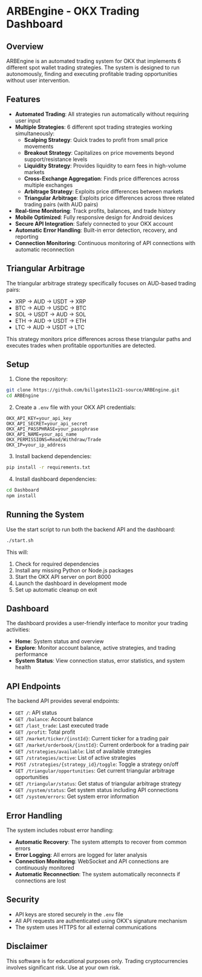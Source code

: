# ARBEngine - OKX Trading Dashboard

## Overview

ARBEngine is an automated trading system for OKX that implements 6 different spot wallet trading strategies. The system is designed to run autonomously, finding and executing profitable trading opportunities without user intervention.

## Features

- **Automated Trading**: All strategies run automatically without requiring user input
- **Multiple Strategies**: 6 different spot trading strategies working simultaneously:
  - **Scalping Strategy**: Quick trades to profit from small price movements
  - **Breakout Strategy**: Capitalizes on price movements beyond support/resistance levels
  - **Liquidity Strategy**: Provides liquidity to earn fees in high-volume markets
  - **Cross-Exchange Aggregation**: Finds price differences across multiple exchanges
  - **Arbitrage Strategy**: Exploits price differences between markets
  - **Triangular Arbitrage**: Exploits price differences across three related trading pairs (with AUD pairs)
- **Real-time Monitoring**: Track profits, balances, and trade history
- **Mobile Optimized**: Fully responsive design for Android devices
- **Secure API Integration**: Safely connected to your OKX account
- **Automatic Error Handling**: Built-in error detection, recovery, and reporting
- **Connection Monitoring**: Continuous monitoring of API connections with automatic reconnection

## Triangular Arbitrage

The triangular arbitrage strategy specifically focuses on AUD-based trading pairs:
- XRP -> AUD -> USDT -> XRP
- BTC -> AUD -> USDC -> BTC
- SOL -> USDT -> AUD -> SOL
- ETH -> AUD -> USDT -> ETH
- LTC -> AUD -> USDT -> LTC

This strategy monitors price differences across these triangular paths and executes trades when profitable opportunities are detected.

## Setup

1. Clone the repository:
```bash
git clone https://github.com/billgates11x21-source/ARBEngine.git
cd ARBEngine
```

2. Create a `.env` file with your OKX API credentials:
```
OKX_API_KEY=your_api_key
OKX_API_SECRET=your_api_secret
OKX_API_PASSPHRASE=your_passphrase
OKX_API_NAME=your_api_name
OKX_PERMISSIONS=Read/Withdraw/Trade
OKX_IP=your_ip_address
```

3. Install backend dependencies:
```bash
pip install -r requirements.txt
```

4. Install dashboard dependencies:
```bash
cd Dashboard
npm install
```

## Running the System

Use the start script to run both the backend API and the dashboard:

```bash
./start.sh
```

This will:
1. Check for required dependencies
2. Install any missing Python or Node.js packages
3. Start the OKX API server on port 8000
4. Launch the dashboard in development mode
5. Set up automatic cleanup on exit

## Dashboard

The dashboard provides a user-friendly interface to monitor your trading activities:

- **Home**: System status and overview
- **Explore**: Monitor account balance, active strategies, and trading performance
- **System Status**: View connection status, error statistics, and system health

## API Endpoints

The backend API provides several endpoints:

- `GET /`: API status
- `GET /balance`: Account balance
- `GET /last_trade`: Last executed trade
- `GET /profit`: Total profit
- `GET /market/ticker/{instId}`: Current ticker for a trading pair
- `GET /market/orderbook/{instId}`: Current orderbook for a trading pair
- `GET /strategies/available`: List of available strategies
- `GET /strategies/active`: List of active strategies
- `POST /strategies/{strategy_id}/toggle`: Toggle a strategy on/off
- `GET /triangular/opportunities`: Get current triangular arbitrage opportunities
- `GET /triangular/status`: Get status of triangular arbitrage strategy
- `GET /system/status`: Get system status including API connections
- `GET /system/errors`: Get system error information

## Error Handling

The system includes robust error handling:

- **Automatic Recovery**: The system attempts to recover from common errors
- **Error Logging**: All errors are logged for later analysis
- **Connection Monitoring**: WebSocket and API connections are continuously monitored
- **Automatic Reconnection**: The system automatically reconnects if connections are lost

## Security

- API keys are stored securely in the `.env` file
- All API requests are authenticated using OKX's signature mechanism
- The system uses HTTPS for all external communications

## Disclaimer

This software is for educational purposes only. Trading cryptocurrencies involves significant risk. Use at your own risk.